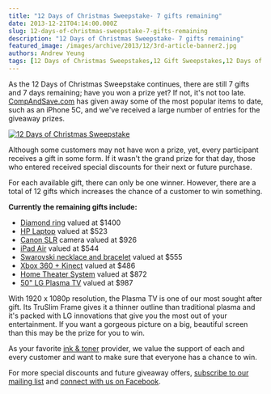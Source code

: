 ```yaml
---
title: "12 Days of Christmas Sweepstake- 7 gifts remaining"
date: 2013-12-21T04:14:00.000Z
slug: 12-days-of-christmas-sweepstake-7-gifts-remaining
description: "12 Days of Christmas Sweepstake- 7 gifts remaining"
featured_image: /images/archive/2013/12/3rd-article-banner2.jpg
authors: Andrew Yeung
tags: [12 Days of Christmas Sweepstakes,12 Gift Sweepstakes,12 Days of Christmas Giveaway]
---
```


As the 12 Days of Christmas Sweepstake continues, there are still 7 gifts and 7 days remaining; have you won a prize yet? If not, it's not too late. [CompAndSave.com](https://www.compandsave.com/) has given away some of the most popular items to date, such as an iPhone 5C, and we've received a large number of entries for the giveaway prizes.

[![12 Days of Christmas Sweepstake](/blog/images/3rd-article-banner2.jpg)](/blog/images/3rd-article-banner2.jpg)

Although some customers may not have won a prize, yet, every participant receives a gift in some form. If it wasn't the grand prize for that day, those who entered received special discounts for their next or future purchase. 

For each available gift, there can only be one winner. However, there are a total of 12 gifts which increases the chance of a customer to win something.

**Currently the remaining gifts include:** 

* [Diamond ring](https://www.compandsave.com) valued at $1400
* [HP Laptop](https://www.compandsave.com) valued at $523
* [Canon SLR](https://www.compandsave.com) camera valued at $926
* [iPad Air](https://www.compandsave.com) valued at $544
* [Swarovski necklace and bracelet](https://www.compandsave.com) valued at $555
* [Xbox 360 + Kinect](https://www.compandsave.com) valued at $486
* [Home Theater System](https://www.compandsave.com) valued at $872
* [50" LG Plasma TV](https://www.compandsave.com) valued at $987

With 1920 x 1080p resolution, the Plasma TV is one of our most sought after gift. Its TruSlim Frame gives it a thinner outline than traditional plasma and it's packed with LG innovations that give you the most out of your entertainment. If you want a gorgeous picture on a big, beautiful screen than this may be the prize for you to win. 

As your favorite [ink & toner](https://www.compandsave.com/) provider, we value the support of each and every customer and want to make sure that everyone has a chance to win. 

For more special discounts and future giveaway offers, [subscribe to our mailing list](https://www.compandsave.com/welcome/subscribe/) and [connect with us on Facebook](https://www.facebook.com/compandsave.ink).